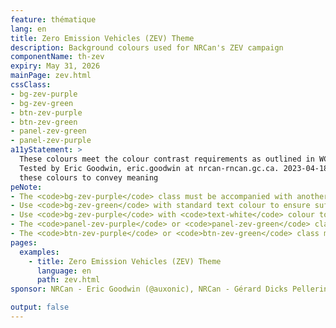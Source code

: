 ```yaml
---
feature: thématique
lang: en
title: Zero Emission Vehicles (ZEV) Theme
description: Background colours used for NRCan's ZEV campaign
componentName: th-zev
expiry: May 31, 2026
mainPage: zev.html
cssClass:
- bg-zev-purple
- bg-zev-green
- btn-zev-purple
- btn-zev-green
- panel-zev-green
- panel-zev-purple
a11yStatement: >
  These colours meet the colour contrast requirements as outlined in WCAG 2.1 AA Success Criterion 1.4.3: Contrast (Minimum).
  Tested by Eric Goodwin, eric.goodwin at nrcan-rncan.gc.ca. 2023-04-18. See the compliance notes regarding the risk of using
  these colours to convey meaning
peNote:
- The <code>bg-zev-purple</code> class must be accompanied with another dark contrast background colour such as <code>bg-dark</code>
- Use <code>bg-zev-green</code> with standard text colour to ensure sufficient contrast between text and background
- Use <code>bg-zev-purple</code> with <code>text-white</code> colour to ensure sufficient contrast between text and background
- The <code>panel-zev-purple</code> or <code>panel-zev-green</code> class must be accompanied with a fall back colour such as <code>panel-default</code>
- The <code>btn-zev-purple</code> or <code>btn-zev-green</code> class must be accompanied with a fall back colour such as <code>btn-default</code>
pages:
  examples:
    - title: Zero Emission Vehicles (ZEV) Theme
      language: en
      path: zev.html
sponsor: NRCan - Eric Goodwin (@auxonic), NRCan - Gérard Dicks Pellerin (Gerard.DicksPellerin@nrcan-rncan.gc.ca)

output: false
---
```

